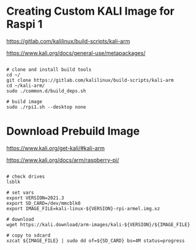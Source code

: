 # Creating Custom KALI Image for Raspi 1

https://gitlab.com/kalilinux/build-scripts/kali-arm

https://www.kali.org/docs/general-use/metapackages/

```

# clone and install build tools
cd ~/
git clone https://gitlab.com/kalilinux/build-scripts/kali-arm
cd ~/kali-arm/
sudo ./common.d/build_deps.sh

# build image
sudo ./rpi1.sh --desktop none

```


# Download Prebuild Image

https://www.kali.org/get-kali/#kali-arm

https://www.kali.org/docs/arm/raspberry-pi/

```

# check drives
lsblk

# set vars
export VERSION=2021.3
export SD_CARD=/dev/mmcblk0
export IMAGE_FILE=kali-linux-${VERSION}-rpi-armel.img.xz

# download
wget https://kali.download/arm-images/kali-${VERSION}/${IMAGE_FILE}

# copy to sdcard
xzcat ${IMAGE_FILE} | sudo dd of=${SD_CARD} bs=4M status=progress

```
